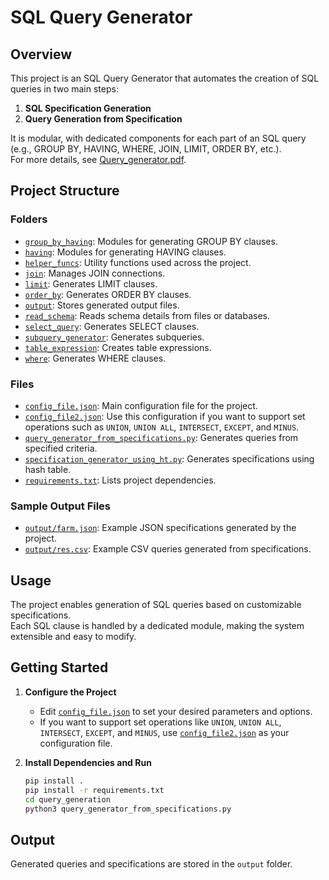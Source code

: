 # SQL Query Generator

## Overview

This project is an SQL Query Generator that automates the creation of SQL queries in two main steps:  
1. **SQL Specification Generation**  
2. **Query Generation from Specification**

It is modular, with dedicated components for each part of an SQL query (e.g., GROUP BY, HAVING, WHERE, JOIN, LIMIT, ORDER BY, etc.).  
For more details, see [Query_generator.pdf](./Query_generator.pdf).

## Project Structure

### Folders

- [`group_by_having`](./group_by_having): Modules for generating GROUP BY clauses.
- [`having`](./having): Modules for generating HAVING clauses.
- [`helper_funcs`](./helper_funcs): Utility functions used across the project.
- [`join`](./join): Manages JOIN connections.
- [`limit`](./limit): Generates LIMIT clauses.
- [`order_by`](./order_by): Generates ORDER BY clauses.
- [`output`](./output): Stores generated output files.
- [`read_schema`](./read_schema): Reads schema details from files or databases.
- [`select_query`](./select_query): Generates SELECT clauses.
- [`subquery_generator`](./subquery_generator): Generates subqueries.
- [`table_expression`](./table_expression): Creates table expressions.
- [`where`](./where): Generates WHERE clauses.

### Files

- [`config_file.json`](./config_file.json): Main configuration file for the project.
- [`config_file2.json`](./config_file2.json): Use this configuration if you want to support set operations such as `UNION`, `UNION ALL`, `INTERSECT`, `EXCEPT`, and `MINUS`.
- [`query_generator_from_specifications.py`](./query_generator_from_specifications.py): Generates queries from specified criteria.
- [`specification_generator_using_ht.py`](./specification_generator_using_ht.py): Generates specifications using hash table.
- [`requirements.txt`](./requirements.txt): Lists project dependencies.

### Sample Output Files

- [`output/farm.json`](./output/farm.json): Example JSON specifications generated by the project.
- [`output/res.csv`](./output/res.csv): Example CSV queries generated from specifications.

## Usage

The project enables generation of SQL queries based on customizable specifications.  
Each SQL clause is handled by a dedicated module, making the system extensible and easy to modify.

## Getting Started

1. **Configure the Project**  
   - Edit [`config_file.json`](./config_file.json) to set your desired parameters and options.
   - If you want to support set operations like `UNION`, `UNION ALL`, `INTERSECT`, `EXCEPT`, and `MINUS`, use [`config_file2.json`](./config_file2.json) as your configuration file.

2. **Install Dependencies and Run**  
   ```bash
   pip install .
   pip install -r requirements.txt
   cd query_generation
   python3 query_generator_from_specifications.py
   ```

## Output

Generated queries and specifications are stored in the `output` folder.
